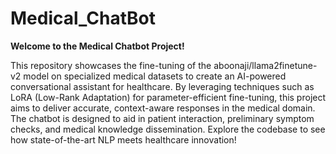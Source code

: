 # Medical_ChatBot


**Welcome to the Medical Chatbot Project!** 

This repository showcases the fine-tuning of the aboonaji/llama2finetune-v2 model on specialized medical datasets to create an AI-powered conversational assistant for healthcare. By leveraging techniques such as LoRA (Low-Rank Adaptation) for parameter-efficient fine-tuning, this project aims to deliver accurate, context-aware responses in the medical domain. The chatbot is designed to aid in patient interaction, preliminary symptom checks, and medical knowledge dissemination. Explore the codebase to see how state-of-the-art NLP meets healthcare innovation!
